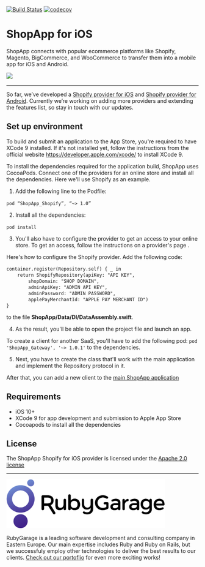 [![Build Status](https://travis-ci.org/rubygarage/shopapp-ios.svg?branch=master)](https://travis-ci.org/rubygarage/shopapp-ios)
[![codecov](https://codecov.io/gh/rubygarage/shopapp-ios/branch/master/graph/badge.svg)](https://codecov.io/gh/rubygarage/shopapp-ios)

# ShopApp for iOS
ShopApp connects with popular ecommerce platforms like Shopify, Magento, BigCommerce, and WooCommerce to transfer them into a mobile app for iOS and Android. 


![ ](https://github.com/rubygarage/shopapp-ios/blob/master/assets/shopapp-main-screen.gif?raw=true)
***
So far, we’ve developed a [Shopify provider for iOS](https://github.com/rubygarage/shopapp-shopify-ios) and [Shopify provider for Android](https://github.com/rubygarage/shopapp-shopify-android).
Currently we’re working on adding more providers and extending the features list, so stay in touch with our updates. 

## Set up environment
To build and submit an application to the App Store, you're required to have XCode 9 installed. If it's not installed yet, follow the instructions from the official website https://developer.apple.com/xcode/ to install XCode 9.

To install the dependencies required for the application build, ShopApp uses CocoaPods.  Connect one of the providers for an online store and install all the dependencies. Here we'll use Shopify as an example.

1. Add the following line to the Podfile:

`pod “ShopApp_Shopify”, “~> 1.0”`

2. Install all the dependencies:

`pod install`

3. You'll also have to configure the provider to get an access to your online store. To get an access, follow the instructions on a provider's page <link>. 

Here's how to configure the Shopify provider. Add the following code:

```
container.register(Repository.self) { _ in
    return ShopifyRepository(apiKey: "API KEY",
        shopDomain: "SHOP DOMAIN",
        adminApiKey: "ADMIN API KEY",
        adminPassword: "ADMIN PASSWORD",
        applePayMerchantId: "APPLE PAY MERCHANT ID")
}
```

to the file **ShopApp/Data/DI/DataAssembly.swift**. 

4. As the result, you'll be able to open the project file and launch an app.

To create a client for another SaaS, you'll have to add the following pod:
`pod 'ShopApp_Gateway', '~> 1.0.1'`  to the dependencies. 

5. Next, you have to create the class that'll work with the main application and implement the Repository protocol in it. 

After that, you can add a new client to the [main ShopApp application](https://github.com/rubygarage/shopapp-ios)

## Requirements
* iOS 10+
* XCode 9 for app development and submission to Apple App Store
* Cocoapods to install all the dependencies

## License
The ShopApp Shopify for iOS provider is licensed under the [Apache 2.0 license](https://www.apache.org/licenses/LICENSE-2.0)
***
<a href="https://rubygarage.org/"><img src="https://github.com/rubygarage/shopapp-shopify-ios/blob/master/assets/rubygarage.png?raw=true" alt="RubyGarage Logo" width="415" height="128"></a>

RubyGarage is a leading software development and consulting company in Eastern Europe. Our main expertise includes Ruby and Ruby on Rails, but we successfuly employ other technologies to deliver the best results to our clients. [Check out our portoflio](https://rubygarage.org/portfolio) for even more exciting works!
